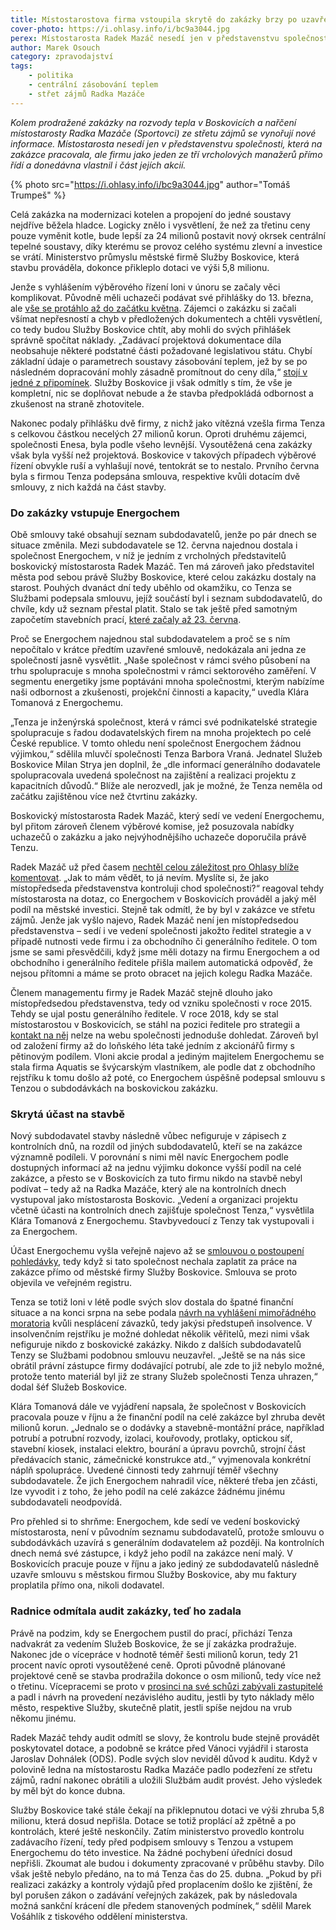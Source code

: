 ```yaml
---
title: Místostarostova firma vstoupila skrytě do zakázky brzy po uzavření smlouvy
cover-photo: https://i.ohlasy.info/i/bc9a3044.jpg
perex: Místostarosta Radek Mazáč nesedí jen v představenstvu společnosti, která na zakázce pracovala, ale firmu řídí a donedávna vlastnil i část jejích akcií.
author: Marek Osouch
category: zpravodajství
tags:
    - politika
    - centrální zásobování teplem
    - střet zájmů Radka Mazáče
---
```


*Kolem prodražené zakázky na rozvody tepla v Boskovicích a nařčení místostarosty Radka Mazáče (Sportovci) ze střetu zájmů se vynořují nové informace. Místostarosta nesedí jen v představenstvu společnosti, která na zakázce pracovala, ale firmu jako jeden ze tří vrcholových manažerů přímo řídí a donedávna vlastnil i část jejích akcií.*

{% photo src="https://i.ohlasy.info/i/bc9a3044.jpg" author="Tomáš Trumpeš" %}

Celá zakázka na modernizaci kotelen a propojení do jedné soustavy nejdříve běžela hladce. Logicky znělo i vysvětlení, že než za třetinu ceny pouze vyměnit kotle, bude lepší za 24 milionů postavit nový okrsek centrální tepelné soustavy, díky kterému se provoz celého systému zlevní a investice se vrátí. Ministerstvo průmyslu městské firmě Služby Boskovice, která stavbu prováděla, dokonce přikleplo dotaci ve výši 5,8 milionu.

Jenže s vyhlášením výběrového řízení loni v únoru se začaly věci komplikovat. Původně měli uchazeči podávat své přihlášky do 13. března, ale [vše se protáhlo až do začátku května](https://zakazky.boskovice.cz/contract_display_156.html). Zájemci o zakázku si začali všímat nepřesností a chyb v předložených dokumentech a chtěli vysvětlení, co tedy budou Služby Boskovice chtít, aby mohli do svých přihlášek správně spočítat náklady. „Zadávací projektová dokumentace díla neobsahuje některé podstatné části požadované legislativou státu. Chybí základní údaje o parametrech soustavy zásobování teplem, jež by se po následném dopracování mohly zásadně promítnout do ceny díla,“ [stojí v jedné z připomínek](https://zakazky.boskovice.cz/contract_display_inbox_1067.html). Služby Boskovice ji však odmítly s tím, že vše je kompletní, nic se doplňovat nebude a že stavba předpokládá odbornost a zkušenost na straně zhotovitele.

Nakonec podaly přihlášku dvě firmy, z nichž jako vítězná vzešla firma Tenza s celkovou částkou necelých 27 milionů korun. Oproti druhému zájemci, společnosti Enesa, byla podle všeho levnější. Vysoutěžená cena zakázky však byla vyšší než projektová. Boskovice v takových případech výběrové řízení obvykle ruší a vyhlašují nové, tentokrát se to nestalo. Prvního června byla s firmou Tenza podepsána smlouva, respektive kvůli dotacím dvě smlouvy, z nich každá na část stavby.

### Do zakázky vstupuje Energochem

Obě smlouvy také obsahují seznam subdodavatelů, jenže po pár dnech se situace změnila. Mezi subdodavatele se 12. června najednou dostala i společnost Energochem, v níž je jedním z vrcholných představitelů boskovický místostarosta Radek Mazáč. Ten má zároveň jako představitel města pod sebou právě Služby Boskovice, které celou zakázku dostaly na starost. Pouhých dvanáct dní tedy uběhlo od okamžiku, co Tenza se Službami podepsala smlouvu, jejíž součástí byl i seznam subdodavatelů, do chvíle, kdy už seznam přestal platit. Stalo se tak ještě před samotným započetím stavebních prací, [které začaly až 23. června](https://www.facebook.com/mestoboskovice/posts/3138211196261489).

Proč se Energochem najednou stal subdodavatelem a proč se s ním nepočítalo v krátce předtím uzavřené smlouvě, nedokázala ani jedna ze společností jasně vysvětlit. „Naše společnost v rámci svého působení na trhu spolupracuje s mnoha společnostmi v rámci sektorového zaměření. V segmentu energetiky jsme poptáváni mnoha společnostmi, kterým nabízíme naši odbornost a zkušenosti, projekční činnosti a kapacity,“ uvedla Klára Tomanová z Energochemu.

„Tenza je inženýrská společnost, která v rámci své podnikatelské strategie spolupracuje s řadou dodavatelských firem na mnoha projektech po celé České republice. V tomto ohledu není společnost Energochem žádnou výjimkou,“ sdělila mluvčí společnosti Tenza Barbora Vraná. Jednatel Služeb Boskovice Milan Strya jen doplnil, že „dle informací generálního dodavatele spolupracovala uvedená společnost na zajištění a realizaci projektu z kapacitních důvodů.“ Blíže ale nerozvedl, jak je možné, že Tenza neměla od začátku zajištěnou více než čtvrtinu zakázky.

Boskovický místostarosta Radek Mazáč, který sedí ve vedení Energochemu, byl přitom zároveň členem výběrové komise, jež posuzovala nabídky uchazečů o zakázku a jako nejvýhodnějšího uchazeče doporučila právě Tenzu.

Radek Mazáč už před časem [nechtěl celou záležitost pro Ohlasy blíže komentovat](https://ohlasy.info/clanky/2021/01/stret-zajmu-mazac.html). „Jak to mám vědět, to já nevím. Myslíte si, že jako místopředseda představenstva kontroluji chod společnosti?“ reagoval tehdy místostarosta na dotaz, co Energochem v Boskovicích prováděl a jaký měl podíl na městské investici. Stejně tak odmítl, že by byl v zakázce ve střetu zájmů. Jenže jak vyšlo najevo, Radek Mazáč není jen místopředsedou představenstva – sedí i ve vedení společnosti jakožto ředitel strategie a v případě nutnosti vede firmu i za obchodního či generálního ředitele. O tom jsme se sami přesvědčili, když jsme měli dotazy na firmu Energochem a od obchodního i generálního ředitele přišla mailem automatická odpověď, že nejsou přítomni a máme se proto obracet na jejich kolegu Radka Mazáče.

Členem managementu firmy je Radek Mazáč stejně dlouho jako místopředsedou představenstva, tedy od vzniku společnosti v roce 2015. Tehdy se ujal postu generálního ředitele. V roce 2018, kdy se stal místostarostou v Boskovicích, se stáhl na pozici ředitele pro strategii a [kontakt na něj](http://energochem.cz/cs/kontakt-new/) nelze na webu společnosti jednoduše dohledat. Zároveň byl od založení firmy až do loňského léta také jedním z akcionářů firmy s pětinovým podílem. Vloni akcie prodal a jediným majitelem Energochemu se stala firma Aquatis se švýcarským vlastníkem, ale podle dat z obchodního rejstříku k tomu došlo až poté, co Energochem úspěšně podepsal smlouvu s Tenzou o subdodávkách na boskovickou zakázku.

### Skrytá účast na stavbě

Nový subdodavatel stavby následně vůbec nefiguruje v zápisech z kontrolních dnů, na rozdíl od jiných subdodavatelů, kteří se na zakázce významně podíleli. V porovnání s nimi měl navíc Energochem podle dostupných informací až na jednu výjimku dokonce vyšší podíl na celé zakázce, a přesto se v Boskovicích za tuto firmu nikdo na stavbě nebyl podívat – tedy až na Radka Mazáče, který ale na kontrolních dnech vystupoval jako místostarosta Boskovic. „Vedení a organizaci projektu včetně účasti na kontrolních dnech zajišťuje společnost Tenza,“ vysvětlila Klára Tomanová z Energochemu. Stavbyvedoucí z Tenzy tak vystupovali i za Energochem.

Účast Energochemu vyšla veřejně najevo až se [smlouvou o postoupení pohledávky](https://www.hlidacstatu.cz/Detail/15014415), tedy když si tato společnost nechala zaplatit za práce na zakázce přímo od městské firmy Služby Boskovice. Smlouva se proto objevila ve veřejném registru.

Tenza se totiž loni v létě podle svých slov dostala do špatné finanční situace a na konci srpna na sebe podala [návrh na vyhlášení mimořádného moratoria](https://isir.justice.cz/isir/doc/dokument.PDF?id=44185998) kvůli nesplácení závazků, tedy jakýsi předstupeň insolvence. V insolvenčním rejstříku je možné dohledat několik věřitelů, mezi nimi však nefiguruje nikdo z boskovické zakázky. Nikdo z dalších subdodavatelů Tenzy se Službami podobnou smlouvu neuzavřel. „Ještě se na nás sice obrátil právní zástupce firmy dodávající potrubí, ale zde to již nebylo možné, protože tento materiál byl již ze strany Služeb společnosti Tenza uhrazen,“ dodal šéf Služeb Boskovice.

Klára Tomanová dále ve vyjádření napsala, že společnost v Boskovicích pracovala pouze v říjnu a že finanční podíl na celé zakázce byl zhruba devět milionů korun. „Jednalo se o dodávky a stavebně-montážní práce, například potrubí a potrubní rozvody, izolaci, kouřovody, protlaky, optickou síť, stavební kiosek, instalaci elektro, bourání a úpravu povrchů, strojní část předávacích stanic, zámečnické konstrukce atd.,“ vyjmenovala konkrétní náplň spolupráce. Uvedené činnosti tedy zahrnují téměř všechny subdodavatele. Že jich Energochem nahradil více, některé třeba jen zčásti, lze vyvodit i z toho, že jeho podíl na celé zakázce žádnému jinému subdodavateli neodpovídá.

Pro přehled si to shrňme: Energochem, kde sedí ve vedení boskovický místostarosta, není v původním seznamu subdodavatelů, protože smlouvu o subdodávkách uzavírá s generálním dodavatelem až později. Na kontrolních dnech nemá své zástupce, i když jeho podíl na zakázce není malý. V Boskovicích pracuje pouze v říjnu a jako jediný ze subdodavatelů následně uzavře smlouvu s městskou firmou Služby Boskovice, aby mu faktury proplatila přímo ona, nikoli dodavatel.

### Radnice odmítala audit zakázky, teď ho zadala

Právě na podzim, kdy se Energochem pustil do prací, přichází Tenza nadvakrát za vedením Služeb Boskovice, že se jí zakázka prodražuje. Nakonec jde o vícepráce v hodnotě téměř šesti milionů korun, tedy 21 procent navíc oproti vysoutěžené ceně. Oproti původně plánované projektové ceně se stavba prodražila dokonce o osm milionů, tedy více než o třetinu. Vícepracemi se proto v [prosinci na své schůzi zabývali zastupitelé](https://ohlasy.info/clanky/2020/12/zastupitelstvo.html) a padl i návrh na provedení nezávislého auditu, jestli by tyto náklady mělo město, respektive Služby, skutečně platit, jestli spíše nejdou na vrub někomu jinému.

Radek Mazáč tehdy audit odmítl se slovy, že kontrolu bude stejně provádět poskytovatel dotace, a podobně se krátce před Vánoci vyjádřil i starosta Jaroslav Dohnálek (ODS). Podle svých slov neviděl důvod k auditu. Když v polovině ledna na místostarostu Radka Mazáče padlo podezření ze střetu zájmů, radní nakonec obrátili a uložili Službám audit provést. Jeho výsledek by měl být do konce dubna.

Služby Boskovice také stále čekají na přiklepnutou dotaci ve výši zhruba 5,8 milionu, která dosud nepřišla. Dotace se totiž proplácí až zpětně a po kontrolách, které ještě neskončily. Zatím ministerstvo provedlo kontrolu zadávacího řízení, tedy před podpisem smlouvy s Tenzou a vstupem Energochemu do této investice. Na žádné pochybení úředníci dosud nepřišli. Zkoumat ale budou i dokumenty zpracované v průběhu stavby. Dílo však ještě nebylo předáno, na to má Tenza čas do 25. dubna. „Pokud by při realizaci zakázky a kontroly výdajů před proplacením došlo ke zjištění, že byl porušen zákon o zadávání veřejných zakázek, pak by následovala možná sankční krácení dle předem stanovených podmínek,“ sdělil Marek Vošáhlík z tiskového oddělení ministerstva.
